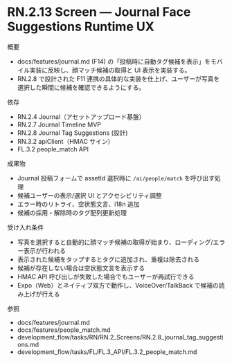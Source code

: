 # RN.2.13 Screen — Journal Face Suggestions Runtime UX

概要
- docs/features/journal.md (F14) の「投稿時に自動タグ候補を表示」をモバイル実装に反映し、顔マッチ候補の取得と UI 表示を実装する。
- RN.2.8 で設計された F11 連携の具体的な実装を仕上げ、ユーザーが写真を選択した瞬間に候補を確認できるようにする。

依存
- RN.2.4 Journal（アセットアップロード基盤）
- RN.2.7 Journal Timeline MVP
- RN.2.8 Journal Tag Suggestions (設計)
- RN.3.2 apiClient（HMAC サイン）
- FL.3.2 people_match API

成果物
- Journal 投稿フォームで assetId 選択時に `/ai/people/match` を呼び出す処理
- 候補ユーザーの表示/選択 UI とアクセシビリティ調整
- エラー時のリトライ、空状態文言、i18n 追加
- 候補の採用・解除時のタグ配列更新処理

受け入れ条件
- 写真を選択すると自動的に顔マッチ候補の取得が始まり、ローディング/エラー表示が行われる
- 表示された候補をタップするとタグに追加され、重複は除去される
- 候補が存在しない場合は空状態文言を表示する
- HMAC API 呼び出しが失敗した場合でもユーザーが再試行できる
- Expo（Web）とネイティブ双方で動作し、VoiceOver/TalkBack で候補の読み上げが行える

参照
- docs/features/journal.md
- docs/features/people_match.md
- development_flow/tasks/RN/RN.2_Screens/RN.2.8_journal_tag_suggestions.md
- development_flow/tasks/FL/FL.3_API/FL.3.2_people_match.md
